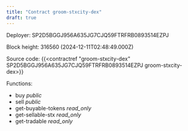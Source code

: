```yaml
---
title: "Contract groom-stxcity-dex"
draft: true
---
```

Deployer: SP2D5BGGJ956A635JG7CJQ59FTRFRB0893514EZPJ


 



Block height: 316560 (2024-12-11T02:48:49.000Z)

Source code: {{<contractref "groom-stxcity-dex" SP2D5BGGJ956A635JG7CJQ59FTRFRB0893514EZPJ groom-stxcity-dex>}}

Functions:

* buy _public_
* sell _public_
* get-buyable-tokens _read_only_
* get-sellable-stx _read_only_
* get-tradable _read_only_
